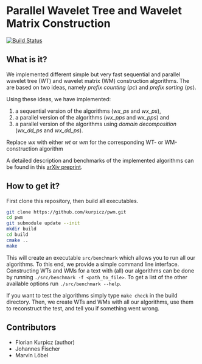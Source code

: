 # Parallel Wavelet Tree and Wavelet Matrix Construction

[![Build Status](https://travis-ci.org/kurpicz/pwm.svg?branch=master)](https://travis-ci.org/kurpicz/pwm)

## What is it?
We implemented different simple but very fast sequential and parallel wavelet tree (WT) and wavelet matrix (WM) construction algorithms.
The are based on two ideas, namely *prefix counting* (*pc*) and *prefix sorting* (*ps*).

Using these ideas, we have implemented:
1. a sequential version of the algorithms (*wx_ps* and *wx_ps*),
2. a parallel version of the algorithms (*wx_pps* and *wx_pps*) and
3. a parallel version of the algorithms using *domain decomposition* (*wx_dd_ps* and *wx_dd_ps*).

Replace _wx_ with either _wt_ or _wm_ for the corresponding WT- or WM-construction algorithm

A detailed description and benchmarks of the implemented algorithms can be found in this [arXiv preprint](https://arxiv.org/abs/1702.07578).

## How to get it?
First clone this repository, then build all executables.
```sh
git clone https://github.com/kurpicz/pwm.git
cd pwm
git submodule update --init
mkdir build
cd build
cmake ..
make
```
This will create an executable `src/benchmark` which allows you to run all our algorithms.
To this end, we provide a simple command line interface.
Constructing WTs and WMs for a text with (all) our algorithms can be done by running `./src/benchmark -f <path_to_file>`.
To get a list of the other available options run `./src/benchmark --help`.

If you want to test the algorithms simply type `make check` in the build directory.
Then, we create WTs and WMs with all our algorithms, use them to reconstruct the test, and tell you if something went wrong.

## Contributors
- Florian Kurpicz (author)
- Johannes Fischer
- Marvin Löbel
